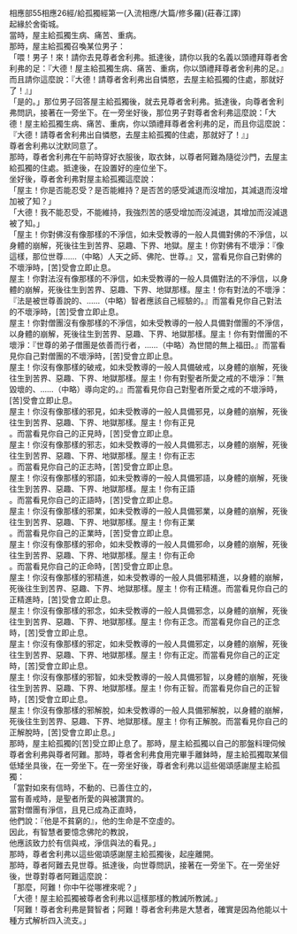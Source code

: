 相應部55相應26經/給孤獨經第一(入流相應/大篇/修多羅)(莊春江譯)  
起緣於舍衛城。  
當時，屋主給孤獨生病、痛苦、重病。  
那時，屋主給孤獨召喚某位男子：  
「喂！男子！來！請你去見尊者舍利弗。抵達後，請你以我的名義以頭禮拜尊者舍利弗的足：『大德！屋主給孤獨生病、痛苦、重病，你以頭禮拜尊者舍利弗的足。』而且請你這麼說：『大德！請尊者舍利弗出自憐愍，去屋主給孤獨的住處，那就好了！』」  
「是的。」那位男子回答屋主給孤獨後，就去見尊者舍利弗。抵達後，向尊者舍利弗問訊，接著在一旁坐下。在一旁坐好後，那位男子對尊者舍利弗這麼說：「大德！屋主給孤獨生病、痛苦、重病，你以頭禮拜尊者舍利弗的足，而且你這麼說：『大德！請尊者舍利弗出自憐愍，去屋主給孤獨的住處，那就好了！』」  
尊者舍利弗以沈默同意了。  
那時，尊者舍利弗在午前時穿好衣服後，取衣鉢，以尊者阿難為隨從沙門，去屋主給孤獨的住處。抵達後，在設置好的座位坐下。  
坐好後，尊者舍利弗對屋主給孤獨這麼說：  
「屋主！你是否能忍受？是否能維持？是否苦的感受減退而沒增加，其減退而沒增加被了知？」  
「大德！我不能忍受，不能維持，我強烈苦的感受增加而沒減退，其增加而沒減退被了知。」  
「屋主！你對佛沒有像那樣的不淨信，如未受教導的一般人具備對佛的不淨信，以身體的崩解，死後往生到苦界、惡趣、下界、地獄。屋主！你對佛有不壞淨：『像這樣，那位世尊……（中略）人天之師、佛陀、世尊。』又，當看見你自己對佛的不壞淨時，[苦]受會立即止息。  
屋主！你對法沒有像那樣的不淨信，如未受教導的一般人具備對法的不淨信，以身體的崩解，死後往生到苦界、惡趣、下界、地獄那樣。屋主！你有對法的不壞淨：『法是被世尊善說的、……（中略）智者應該自己經驗的。』而當看見你自己對法的不壞淨時，[苦]受會立即止息。  
屋主！你對僧團沒有像那樣的不淨信，如未受教導的一般人具備對僧團的不淨信，以身體的崩解，死後往生到苦界、惡趣、下界、地獄那樣。屋主！你有對僧團的不壞淨：『世尊的弟子僧團是依善而行者，……（中略）為世間的無上福田。』而當看見你自己對僧團的不壞淨時，[苦]受會立即止息。  
屋主！你沒有像那樣的破戒，如未受教導的一般人具備破戒，以身體的崩解，死後往生到苦界、惡趣、下界、地獄那樣。屋主！你有對聖者所愛之戒的不壞淨：『無毀壞的、……（中略）導向定的。』而當看見你自己對聖者所愛之戒的不壞淨時，[苦]受會立即止息。  
屋主！你沒有像那樣的邪見，如未受教導的一般人具備邪見，以身體的崩解，死後往生到苦界、惡趣、下界、地獄那樣。屋主！你有正見  
。而當看見你自己的正見時，[苦]受會立即止息。  
屋主！你沒有像那樣的邪志，如未受教導的一般人具備邪志，以身體的崩解，死後往生到苦界、惡趣、下界、地獄那樣。屋主！你有正志  
。而當看見你自己的正志時，[苦]受會立即止息。  
屋主！你沒有像那樣的邪語，如未受教導的一般人具備邪語，以身體的崩解，死後往生到苦界、惡趣、下界、地獄那樣。屋主！你有正語  
。而當看見你自己的正語時，[苦]受會立即止息。  
屋主！你沒有像那樣的邪業，如未受教導的一般人具備邪業，以身體的崩解，死後往生到苦界、惡趣、下界、地獄那樣。屋主！你有正業  
。而當看見你自己的正業時，[苦]受會立即止息。  
屋主！你沒有像那樣的邪命，如未受教導的一般人具備邪命，以身體的崩解，死後往生到苦界、惡趣、下界、地獄那樣。屋主！你有正命  
。而當看見你自己的正命時，[苦]受會立即止息。  
屋主！你沒有像那樣的邪精進，如未受教導的一般人具備邪精進，以身體的崩解，死後往生到苦界、惡趣、下界、地獄那樣。屋主！你有正精進。而當看見你自己的正精進時，[苦]受會立即止息。  
屋主！你沒有像那樣的邪念，如未受教導的一般人具備邪念，以身體的崩解，死後往生到苦界、惡趣、下界、地獄那樣。屋主！你有正念。而當看見你自己的正念時，[苦]受會立即止息。  
屋主！你沒有像那樣的邪定，如未受教導的一般人具備邪定，以身體的崩解，死後往生到苦界、惡趣、下界、地獄那樣。屋主！你有正定。而當看見你自己的正定時，[苦]受會立即止息。  
屋主！你沒有像那樣的邪智，如未受教導的一般人具備邪智，以身體的崩解，死後往生到苦界、惡趣、下界、地獄那樣。屋主！你有正智。而當看見你自己的正智時，[苦]受會立即止息。  
屋主！你沒有像那樣的邪解脫，如未受教導的一般人具備邪解脫，以身體的崩解，死後往生到苦界、惡趣、下界、地獄那樣。屋主！你有正解脫。而當看見你自己的正解脫時，[苦]受會立即止息。」  
那時，屋主給孤獨的[苦]受立即止息了。那時，屋主給孤獨以自己的那盤料理伺候尊者舍利弗與尊者阿難。那時，尊者舍利弗食用完畢手離鉢時，屋主給孤獨取某個低矮坐具後，在一旁坐下。在一旁坐好後，尊者舍利弗以這些偈頌感謝屋主給孤獨：  
「當對如來有信時，不動的、已善住立的，  
當有善戒時，是聖者所愛的與被讚賞的。  
當對僧團有淨信，且見已成為正直時，  
他們說：『他是不貧窮的』，他的生命是不空虛的。  
因此，有智慧者要憶念佛陀的教說，  
他應該致力於有信與戒，淨信與法的看見。」  
那時，尊者舍利弗以這些偈頌感謝屋主給孤獨後，起座離開。  
那時，尊者阿難去見世尊。抵達後，向世尊問訊，接著在一旁坐下。在一旁坐好後，世尊對尊者阿難這麼說：  
「那麼，阿難！你中午從哪裡來呢？」  
「大德！屋主給孤獨被尊者舍利弗以這樣那樣的教誡所教誡。」  
「阿難！尊者舍利弗是賢智者；阿難！尊者舍利弗是大慧者，確實是因為他能以十種方式解析四入流支。」  
  
  
